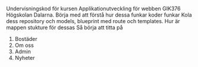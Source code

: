 Undervisningskod för kursen Applikationutveckling för webben GIK376 Högskolan Dalarna.
Börja med att förstå hur dessa funkar koder funkar Kola dess repository och models, blueprint med route och templates.
Hur är mappen stukture för dessas
Så börja att titta på
1. Bostäder
2. Om oss
3. Admin
4. Nyheter
